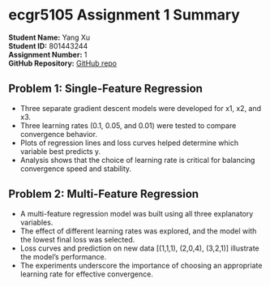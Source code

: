 # ecgr5105 Assignment 1 Summary

**Student Name:** Yang Xu<br>
**Student ID:** 801443244<br>
**Assignment Number:** 1<br>
**GitHub Repository:** [GitHub repo](https://github.com/xuy50/ecgr5105-hw1)<br>

## Problem 1: Single-Feature Regression
- Three separate gradient descent models were developed for x1, x2, and x3.
- Three learning rates (0.1, 0.05, and 0.01) were tested to compare convergence behavior.
- Plots of regression lines and loss curves helped determine which variable best predicts y.
- Analysis shows that the choice of learning rate is critical for balancing convergence speed and stability.

## Problem 2: Multi-Feature Regression
- A multi-feature regression model was built using all three explanatory variables.
- The effect of different learning rates was explored, and the model with the lowest final loss was selected.
- Loss curves and prediction on new data [(1,1,1), (2,0,4), (3,2,1)] illustrate the model’s performance.
- The experiments underscore the importance of choosing an appropriate learning rate for effective convergence.
